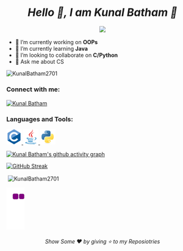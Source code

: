 
<h1 align='center'> <i>Hello 👋, I am Kunal Batham 🙂</i></h2> 

<!-- Typing SVG by KunalBatham2701 - https://github.com/KunalBatham2701/readme-typing-svg -->
<p align="center">
  <a href="https://github.com/KunalBatham2701/readme-typing-svg"><img src="https://readme-typing-svg.herokuapp.com/?lines=firstline%20from%20mine!;LIFE;the%20third%20line%20is this.&font=Fira%20Code&center=true&width=440&height=45&color=61CC8C&vCenter=true&size=22"></a>
</p>

- 🔭 I’m currently working on **OOPs**
- 🌱 I’m currently learning **Java**
- 👯 I’m looking to collaborate on **C/Python**
- 💬 Ask me about CS


<p align="left"> <img src="https://komarev.com/ghpvc/?username=KunalBatham2701&label=Profile%20views&color=0e75b6&style=flat" alt="KunalBatham2701" /> </p>


<h3 align="left">Connect with me:</h3>
<p align="left">
<a href="https://www.linkedin.com/in/kunal-batham-1187551b7/" target="blank"><img align="center" src="https://raw.githubusercontent.com/rahuldkjain/github-profile-readme-generator/master/src/images/icons/Social/linked-in-alt.svg" alt="Kunal Batham" height="30" width="40" /></a>

</p>

<h3 align="left">Languages and Tools:</h3>
<p align="left"> <a href="https://www.cprogramming.com/" target="_blank" rel="noreferrer"> <img src="https://raw.githubusercontent.com/devicons/devicon/master/icons/c/c-original.svg" alt="c" width="40" height="40"/> </a> <a href="https://www.java.com" target="_blank" rel="noreferrer"> <img src="https://raw.githubusercontent.com/devicons/devicon/master/icons/java/java-original.svg" alt="java" width="40" height="40"/> </a> <a href="https://www.python.org" target="_blank" rel="noreferrer"> <img src="https://raw.githubusercontent.com/devicons/devicon/master/icons/python/python-original.svg" alt="python" width="40" height="40"/> </a> </p>


[![Kunal Batham's github activity graph](https://activity-graph.herokuapp.com/graph?username=kunalbatham2701&theme=chartreuse-dark)](https://github.com/KunalBatham2701/github-readme-activity-graph)



[![GitHub Streak](http://github-readme-streak-stats.herokuapp.com?user=KunalBatham2701&theme=blue-green&hide_border=true&date_format=M%20j%5B%2C%20Y%5D)](https://git.io/streak-stats)


<p>&nbsp;<img align="center" src="https://github-readme-stats.vercel.app/api?username=KunalBatham2701&theme=blue-green&show_icons=true&locale=en" alt="KunalBatham2701" /></p>


![snake gif](https://github.com/KunalBatham2701/KunalBatham2701/blob/output/github-contribution-grid-snake.gif)

<h6 align= "center">Show Some ❤ by giving ⭐ to my Reposiotries</h6>

